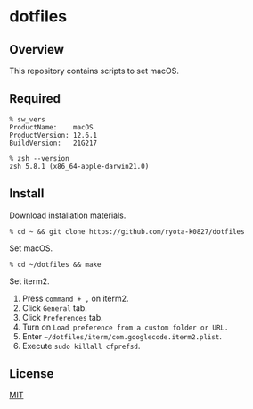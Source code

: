 # dotfiles

## Overview

This repository contains scripts to set macOS.

## Required

```shell
% sw_vers
ProductName:	macOS
ProductVersion:	12.6.1
BuildVersion:	21G217
```

```shell
% zsh --version
zsh 5.8.1 (x86_64-apple-darwin21.0)
```

## Install

Download installation materials.

```shell
% cd ~ && git clone https://github.com/ryota-k0827/dotfiles
```

Set macOS.

```shell
% cd ~/dotfiles && make
```

Set iterm2.

1. Press `command + ,` on iterm2.
2. Click `General` tab.
3. Click `Preferences` tab.
4. Turn on `Load preference from a custom folder or URL.`
5. Enter `~/dotfiles/iterm/com.googlecode.iterm2.plist`.
6. Execute `sudo killall cfprefsd`.

## License

[MIT](LICENSE)